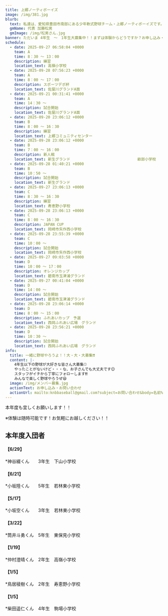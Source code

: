 ```yaml
---
title: 上郷ノーティボーイズ
image: /img/381.jpg
blurb:
  text: 私達は、愛知県豊田市南部にある少年軟式野球チーム・上郷ノーティボーイズです。野球を愛する少年・少女達の夢を育み、軟式野球を正しく指導し、体力向上と礼儀を養成します。また、親友同士の友情と交歓の場を与え、規則正しい明朗な少年・少女を育成することを目的としています。
  gmName: 代表 加藤松男
  gmImage: /img/松男さん.jpg
banner: ただいま 4年生　～　1年生大募集中！！まずは体験からどうですか？お申し込み・お問い合わせはお気軽にどうぞ！！
schedule:
  - date: 2025-09-27 06:58:04 +0000
    team: A
    time: 8：30 ～ 13：00
    description: 練習
    location_text: 高嶺小学校
  - date: 2025-09-28 07:56:23 +0000
    team: A
    time: 8：00 ～ 17：00
    description: スポーツデポ杯
    location_text: 佐屋川グランドA面
  - date: 2025-09-21 00:31:41 +0000
    team: A
    time: 14：30 ～
    description: 試合開始
    location_text: 佐屋川グランドA面
  - date: 2025-09-20 23:06:12 +0000
    team: B
    time: 8：00 ～ 16：30
    description: 練習
    location_text: 上郷コミュニティセンター
  - date: 2025-09-28 23:06:12 +0000
    team: B
    time: 7：00 ～ 16：00
    description: 新人戦
    location_text: 新生グランド　　　　　　　　　　　　　　　　　　畝部小学校
  - date: 2025-09-28 01:40:21 +0000
    team: B
    time: 10：50 ～
    description: 試合開始
    location_text: 新生グランド
  - date: 2025-09-27 23:06:13 +0000
    team: C
    time: 8：30 ～ 16：30
    description: 練習
    location_text: 寿恵野小学校
  - date: 2025-09-28 23:06:13 +0000
    team: C
    time: 8：00 ～ 16：30
    description: JAPAN CUP
    location_text: 岡崎市矢作西小学校
  - date: 2025-09-28 23:55:39 +0000
    team: C
    time: 10：00 ～
    description: 試合開始
    location_text: 岡崎市矢作西小学校
  - date: 2025-09-27 09:03:58 +0000
    team: D
    time: 10：00 ～ 17：00
    description: オレンジカップ
    location_text: 碧南市玉津浦グランド
  - date: 2025-09-27 00:41:04 +0000
    team: D
    time: 14：00 ～
    description: 試合開始
    location_text: 碧南市玉津浦グランド
  - date: 2025-09-28 23:06:14 +0000
    team: D
    time: 8：00 ～ 15：00
    description: ふれあいカップ　予選
    location_text: 西岡ふれあい広場　グランド
  - date: 2025-09-28 23:56:21 +0000
    team: D
    time: 10：30 ～
    description: 試合開始
    location_text: 西岡ふれあい広場　グランド
info:
  title: 一緒に野球やろうよ！！大・大・大募集❗❗
  content: |-
    4年生以下の野球が大好きな皆さん大募集⚾
    やったことがないけど・・・な、お子さんでも大丈夫です😊
    スタッフがイチから丁寧にフォローします❗❗
    みんなで楽しく野球やろうぜ😆
  image: /img/メンバー募集.jpg
  actionText: お申し込み・お問い合わせ
  actionUrl: mailto:knbbaseball@gmail.com?subject=お問い合わせ&body=名前%20%3A%0D%0Aふりがな%20%3A%0D%0A電話%20%3A%0D%0A学校名%20%3A%0D%0A学年%20%3A%0D%0Aお問い合せ内容%20%3A（例、体験・見学・入団希望）
---
```

本年度も宜しくお願いします！！


※体験は随時可能です！お気軽にお越しください！！

## 本年度入団者

#### 【6/29】

*神谷綴くん　　3年生　下山小学校

#### 【6/21】

*小坂陸くん　　5年生　若林東小学校

#### 【5/17】

*小坂空くん　　3年生　若林東小学校

#### 【3/22】

*筒井斗勇くん　5年生　東保見小学校

#### 【1/19】

*仲村澄晴くん　2年生　高嶺小学校

#### 【1/5】

*鳥居稜樹くん　2年生　寿恵野小学校

#### 【1/5】

*柴田遥仁くん　4年生　駒場小学校

